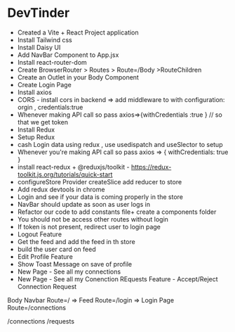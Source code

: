 # DevTinder 

- Created a Vite + React Project application 
- Install Tailwind css
- Install Daisy UI
- Add NavBar Component to App.jsx
- Install react-router-dom
- Create BrowserRouter > Routes > Route=/Body >RouteChildren
- Create an Outlet in your Body Component
- Create Login Page
- Install axios
- CORS - install cors in backend => add middleware to with configuration: orgin , credentials:true 
- Whenever making API call so pass axios=>{withCredentials :true } // so that we get token 
- Install Redux
- Setup Redux 
- cash Login data using redux , use usedispatch and useSlector to setup
- Whenever you're making API call so pass axios ⇒ { withCredentials: true }
- install react-redux + @reduxjs/toolkit - https://redux-toolkit.js.org/tutorials/quick-start
- configureStore Provider createSlice add reducer to store
- Add redux devtools in chrome
- Login and see if your data is coming properly in the store
- NavBar should update as soon as user logs in
- Refactor our code to add constants file+ create a components folder
- You should not be access other routes without login
- If token is not present, redirect user to login page
- Logout Feature
- Get the feed and add the feed in th store
- build the user card on feed
- Edit Profile Feature
- Show Toast Message on save of profile
- New Page - See all my connections
- New Page - See all my Conenction REquests Feature - Accept/Reject Connection Request



Body
   Navbar
   Route=/ => Feed
   Route=/login => Login Page
   Route=/connections 



   /connections
   /requests